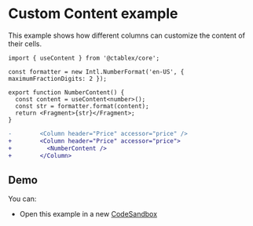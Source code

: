 # Custom Content example

This example shows how different columns can customize the content of their cells.

```tsx
import { useContent } from '@ctablex/core';

const formatter = new Intl.NumberFormat('en-US', { maximumFractionDigits: 2 });

export function NumberContent() {
  const content = useContent<number>();
  const str = formatter.format(content);
  return <Fragment>{str}</Fragment>;
}
```

```diff
-        <Column header="Price" accessor="price" />
+        <Column header="Price" accessor="price">
+          <NumberContent />
+        </Column>
```

## Demo

You can:

- Open this example in a new [CodeSandbox]

[codesandbox]: https://codesandbox.io/s/github/sahabpardaz/ctablex/tree/master/examples/content?file=/src/ProductsTable.tsx
